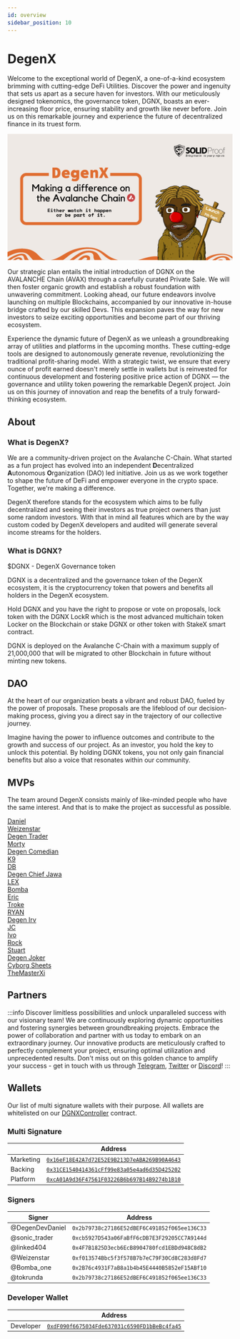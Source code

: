 ```yaml
---
id: overview
sidebar_position: 10
---
```


# DegenX

Welcome to the exceptional world of DegenX, a one-of-a-kind ecosystem brimming with cutting-edge DeFi Utilities. Discover the power and ingenuity that sets us apart as a secure haven for investors. With our meticulously designed tokenomics, the governance token, DGNX, boasts an ever-increasing floor price, ensuring stability and growth like never before. Join us on this remarkable journey and experience the future of decentralized finance in its truest form.

![DGNX Image](./img/DegenUtilities.jpg)

Our strategic plan entails the initial introduction of DGNX on the AVALANCHE Chain (AVAX) through a carefully curated Private Sale. We will then foster organic growth and establish a robust foundation with unwavering commitment. Looking ahead, our future endeavors involve launching on multiple Blockchains, accompanied by our innovative in-house bridge crafted by our skilled Devs. This expansion paves the way for new investors to seize exciting opportunities and become part of our thriving ecosystem.

Experience the dynamic future of DegenX as we unleash a groundbreaking array of utilities and platforms in the upcoming months. These cutting-edge tools are designed to autonomously generate revenue, revolutionizing the traditional profit-sharing model. With a strategic twist, we ensure that every ounce of profit earned doesn't merely settle in wallets but is reinvested for continuous development and fostering positive price action of DGNX — the governance and utility token powering the remarkable DegenX project. Join us on this journey of innovation and reap the benefits of a truly forward-thinking ecosystem.

## About

### What is DegenX?

We are a community-driven project on the Avalanche C-Chain. What started as a fun project has evolved into an independent **D**ecentralized **A**utonomous **O**rganization (DAO) led initiative. Join us as we work together to shape the future of DeFi and empower everyone in the crypto space. Together, we're making a difference.

DegenX therefore stands for the ecosystem which aims to be fully decentralized and seeing their investors as true project owners than just some random investors. With that in mind all features which are by the way custom coded by DegenX developers and audited will generate several income streams for the holders.

### What is DGNX?   

$DGNX - DegenX Governance token

DGNX is a decentralized and the governance token of the DegenX ecosystem, it is the cryptocurrency token that powers and benefits all holders in the DegenX ecosystem.

Hold DGNX and you have the right to propose or vote on proposals, lock token with the DGNX LockR which is the most advanced multichain token Locker on the Blockchain or stake DGNX or other token with StakeX smart contract.

DGNX is deployed on the Avalanche C-Chain with a maximum supply of 21,000,000 that will be migrated to other Blockchain in future without minting new tokens.

## DAO

At the heart of our organization beats a vibrant and robust DAO, fueled by the power of proposals. These proposals are the lifeblood of our decision-making process, giving you a direct say in the trajectory of our collective journey.

Imagine having the power to influence outcomes and contribute to the growth and success of our project. As an investor, you hold the key to unlock this potential. By holding DGNX tokens, you not only gain financial benefits but also a voice that resonates within our community.

## MVPs

The team around DegenX consists mainly of like-minded people who have the same interest. And that is to make the project as successful as possible.   

[Daniel](https://t.me/DegenDevDaniel)  
[Weizenstar](https://t.me/Weizenstar)  
[Degen Trader](https://t.me/sonic_trader)  
[Morty](https://t.me/linked404)  
[Degen Comedian](https://t.me/DegenComedian)  
[K9](https://t.me/DegenXportal)  
[DB](https://t.me/DegenB)  
[Degen Chief Jawa](https://t.me/greenlanternusa)  
[LEX](https://t.me/LEX_gambles)  
[Bomba](https://t.me/Bomba_one)  
[Eric](https://t.me/Eric_DEGEN)  
[Troke](https://t.me/tokrunda)  
[RYAN](https://t.me/fresianheat)  
[Degen Irv](https://t.me/IrvOne)  
[JC](https://t.me/JJC214)  
[Ivo](https://t.me/bole_st)  
[Rock](https://t.me/rockoor)  
[Stuart](https://t.me/hewhohodl)  
[Degen Joker](https://t.me/DegenJoker)  
[Cyborg Sheets](https://t.me/Turbo_Cheese)  
[TheMasterXi](https://t.me/themasterxi)

## Partners

:::info
Discover limitless possibilities and unlock unparalleled success with our visionary team! We are continuously exploring dynamic opportunities and fostering synergies between groundbreaking projects. Embrace the power of collaboration and partner with us today to embark on an extraordinary journey. Our innovative products are meticulously crafted to perfectly complement your project, ensuring optimal utilization and unprecedented results. Don't miss out on this golden chance to amplify your success - get in touch with us through [Telegram](https://t.me/DegenXportal), [Twitter](https://twitter.com/DegenEcosystem) or [Discord](https://discord.gg/BMaVtEVkgC)!
:::

## Wallets

Our list of multi signature wallets with their purpose. All wallets are whitelisted on our [DGNXController](https://snowtrace.io/address/0x223b26cc3d0154ee9b625e94eb194940a8ca3867) contract.

### Multi Signature

|           | Address                                                                                                                 |
| --------- | ----------------------------------------------------------------------------------------------------------------------- |
| Marketing | [`0x16eF18E42A7d72E52E9B213D7eABA269B90A4643`](https://snowtrace.io/address/0x16eF18E42A7d72E52E9B213D7eABA269B90A4643) |
| Backing   | [`0x31CE1540414361cFf99e83a05e4ad6d35D425202`](https://snowtrace.io/address/0x31CE1540414361cFf99e83a05e4ad6d35D425202) |
| Platform  | [`0xcA01A9d36F47561F03226B6b697B14B9274b1B10`](https://snowtrace.io/address/0xcA01A9d36F47561F03226B6b697B14B9274b1B10) |

### Signers

| Signer          | Address                                      |
| --------------- | -------------------------------------------- |
| @DegenDevDaniel | `0x2b79738c27186E52dBEF6C491852f065ee136C33` |
| @sonic_trader   | `0xcb5927D543a06FaBfF6cDB7E3F29205CC7A9144d` |
| @linked404      | `0x4F7B1825D3ecb6EcB8904780fcd1EBDd948C8dB2` |
| @Weizenstar     | `0xf013574Bbc5f3f578B7b7eC79F30Cd8C283d8Fd7` |
| @Bomba_one      | `0x2B76c4931F7aB8a1b4b45E4440B5852eF15ABf10` |
| @tokrunda       | `0x2b79738c27186E52dBEF6C491852f065ee136C33` |

### Developer Wallet

|           | Address                                                                                                                 |
| --------- | ----------------------------------------------------------------------------------------------------------------------- |
| Developer | [`0xdF090f6675034Fde637031c6590FD1bBeBc4fa45`](https://snowtrace.io/address/0xdF090f6675034Fde637031c6590FD1bBeBc4fa45) |
